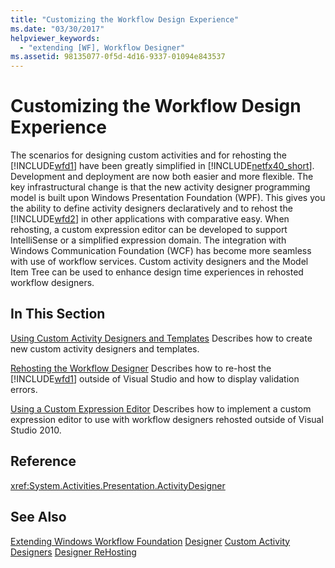 ```yaml
---
title: "Customizing the Workflow Design Experience"
ms.date: "03/30/2017"
helpviewer_keywords:
  - "extending [WF], Workflow Designer"
ms.assetid: 98135077-0f5d-4d16-9337-01094e843537
---
```

# Customizing the Workflow Design Experience
The scenarios for designing custom activities and for rehosting the [!INCLUDE[wfd1](../../../includes/wfd1-md.md)] have been greatly simplified in [!INCLUDE[netfx40_short](../../../includes/netfx40-short-md.md)]. Development and deployment are now both easier and more flexible. The key infrastructural change is that the new activity designer programming model is built upon Windows Presentation Foundation (WPF). This gives you the ability to define activity designers declaratively and to rehost the [!INCLUDE[wfd2](../../../includes/wfd2-md.md)] in other applications with comparative easy. When rehosting, a custom expression editor can be developed to support IntelliSense or a simplified expression domain. The integration with Windows Communication Foundation (WCF) has become more seamless with use of workflow services. Custom activity designers and the Model Item Tree can be used to enhance design time experiences in rehosted workflow designers.

## In This Section
 [Using Custom Activity Designers and Templates](../../../docs/framework/windows-workflow-foundation/using-custom-activity-designers-and-templates.md)
 Describes how to create new custom activity designers and templates.

 [Rehosting the Workflow Designer](../../../docs/framework/windows-workflow-foundation/rehosting-the-workflow-designer.md)
 Describes how to re-host the [!INCLUDE[wfd1](../../../includes/wfd1-md.md)] outside of Visual Studio and how to display validation errors.

 [Using a Custom Expression Editor](../../../docs/framework/windows-workflow-foundation/using-a-custom-expression-editor.md)
 Describes how to implement a custom expression editor to use with workflow designers rehosted outside of Visual Studio 2010.

## Reference
 <xref:System.Activities.Presentation.ActivityDesigner>

## See Also
 [Extending Windows Workflow Foundation](../../../docs/framework/windows-workflow-foundation/extend.md)
 [Designer](../../../docs/framework/windows-workflow-foundation/samples/designer.md)
 [Custom Activity Designers](../../../docs/framework/windows-workflow-foundation/samples/custom-activity-designers.md)
 [Designer ReHosting](../../../docs/framework/windows-workflow-foundation/samples/designer-rehosting.md)
